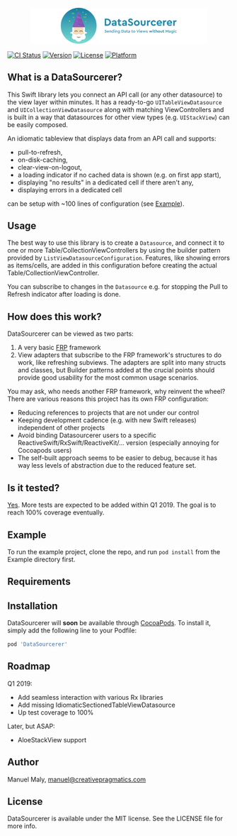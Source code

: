 <p align="center">
	<a href="https://github.com/creativepragmatics/DataSourcerer/"><img src="logo.svg" alt="DataSourcerer—Sending Data to Views without Magic. A Swift library." style="width: 400px;" /></a>
</p>

[![CI Status](https://img.shields.io/travis/creativepragmatics/DataSourcerer.svg?style=flat)](https://travis-ci.org/creativepragmatics/DataSourcerer)
[![Version](https://img.shields.io/cocoapods/v/DataSourcerer.svg?style=flat)](https://cocoapods.org/pods/DataSourcerer)
[![License](https://img.shields.io/cocoapods/l/DataSourcerer.svg?style=flat)](https://cocoapods.org/pods/DataSourcerer)
[![Platform](https://img.shields.io/cocoapods/p/DataSourcerer.svg?style=flat)](https://cocoapods.org/pods/DataSourcerer)

## What is a DataSourcerer?

This Swift library lets you connect an API call (or any other datasource) to the view layer within minutes. It has a ready-to-go `UITableViewDatasource` and `UICollectionViewDatasource` along with matching ViewControllers and is built in a way that datasources for other view types (e.g. `UIStackView`) can be easily composed. 

An idiomatic tableview that displays data from an API call and supports:
* pull-to-refresh, 
* on-disk-caching, 
* clear-view-on-logout,
* a loading indicator if no cached data is shown (e.g. on first app start), 
* displaying "no results" in a dedicated cell if there aren't any, 
* displaying errors in a dedicated cell

can be setup with ~100 lines of configuration (see [Example](Example/DataSourcerer)).

## Usage

The best way to use this library is to create a `Datasource`, and connect it to one or more 
Table/CollectionViewControllers by using the builder pattern provided by  `ListViewDatasourceConfiguration`. 
Features, like showing errors as items/cells, are added in this configuration before creating the actual Table/CollectionViewController.

You can subscribe to changes in the `Datasource` e.g. for stopping the Pull to Refresh indicator after loading is done. 

## How does this work?

DataSourcerer can be viewed as two parts:
1. A very basic [FRP](https://en.wikipedia.org/wiki/Functional_reactive_programming) framework
2. View adapters that subscribe to the FRP framework's structures to do work, like refreshing subviews. The adapters are split into many structs and classes, but Builder patterns added at the crucial points should provide good usability for the most common usage scenarios. 

You may ask, who needs another FRP framework, why reinvent the wheel? There are various reasons this project has its own FRP configuration:
* Reducing references to projects that are not under our control
* Keeping development cadence (e.g. with new Swift releases) independent of other projects
* Avoid binding Datasourcerer users to a specific ReactiveSwift/RxSwift/ReactiveKit/... version (especially annoying for Cocoapods users)
* The self-built approach seems to be easier to debug, because it has way less levels of abstraction due to the reduced feature set.

## Is it tested?

[Yes](Example/Tests). More tests are expected to be added within Q1 2019. The goal is to reach 100% coverage eventually.

## Example

To run the example project, clone the repo, and run `pod install` from the Example directory first.

## Requirements

## Installation

DataSourcerer will __soon__ be available through [CocoaPods](https://cocoapods.org). To install
it, simply add the following line to your Podfile:

```ruby
pod 'DataSourcerer'
```

## Roadmap

Q1 2019:

* Add seamless interaction with various Rx libraries
* Add missing IdiomaticSectionedTableViewDatasource
* Up test coverage to 100%

Later, but ASAP:
* AloeStackView support

## Author

Manuel Maly, manuel@creativepragmatics.com

## License

DataSourcerer is available under the MIT license. See the LICENSE file for more info.
